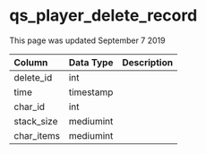 # qs\_player\_delete\_record

This page was updated September 7 2019

| Column | Data Type | Description |
| :--- | :--- | :--- |
| delete\_id | int |  |
| time | timestamp |  |
| char\_id | int |  |
| stack\_size | mediumint |  |
| char\_items | mediumint |  |

